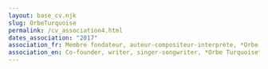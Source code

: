 ```yaml
---
layout: base_cv.njk
slug: OrbeTurquoise
permalink: /cv_association4.html
dates_association: "2017"
association_fr: Membre fondateur, auteur-compositeur-interprète, *Orbe Turquois*e, Genève, CH
association_en: Co-founder, writer, singer-songwriter, *Orbe Turquoise*, Geneva, CH
---
```

